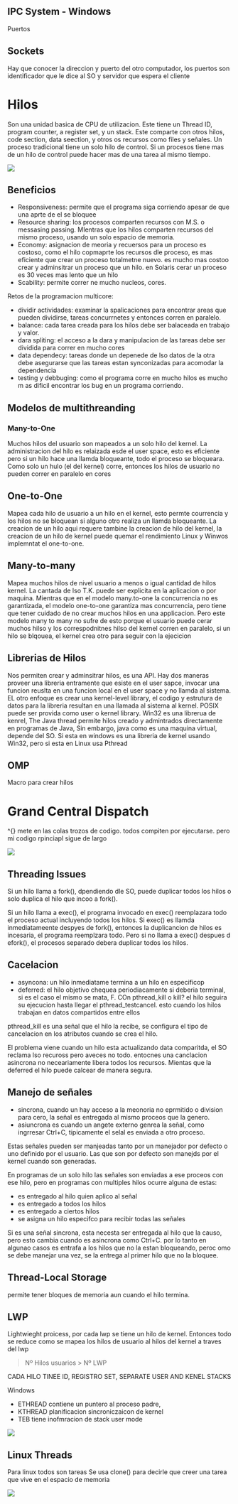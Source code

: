 ## IPC System - Windows

Puertos

## Sockets

Hay que conocer la direccion y puerto del otro computador, los puertos son identificador que le dice al SO y servidor que espera el cliente

# Hilos
Son una unidad basica de CPU de utilizacion. Este tiene un Thread ID, program counter, a register set, y un stack. Este comparte con otros hilos, code section, data seection, y otros os recursos como files y señales. Un proceso tradicional tiene un solo hilo de control. Si un procesos tiene mas de un hilo de control puede hacer mas de una tarea al mismo tiempo.

![](../assets/hilos-map.png)

## Beneficios
- Responsiveness: permite que el programa siga corriendo apesar de que una aprte de el se bloquee
- Resource sharing: los procesos comparten recursos con M.S. o messasing passing. MIentras que los hilos comparten recursos del mismo proceso, usando un solo espacio de memoria.
- Economy: asignacion de meoria y recuersos para un proceso es costoso, como el hilo copmaprte los recursos dle proceso, es mas eficiente que crear un proceso totalmetne nuevo. es mucho mas costoo crear y adminsitrar un proceso que un hilo. en Solaris cerar un proceso es 30 veces mas lento que un hilo
- Scability: permite correr ne mucho nucleos, cores.

Retos de la programacion multicore:
- dividir actividades: examinar la spalicaciones para encontrar areas que pueden dividirse, tareas concurrnetes y entonces corren en paralelo.
- balance: cada tarea creada para los hilos debe ser balaceada en trabajo y valor. 
- dara spliting: el acceso a la dara y manipulacion de las tareas debe ser dividida para correr en mucho cores
- data dependecy: tareas donde un depenede de lso datos de la otra debe asegurarse que las tareas estan synconizadas para acomodar la dependencia
- testing y debbuging: como el programa corre en mucho hilos es mucho m as dificil encontrar los bug en un programa corriendo.

## Modelos de multithreanding

### Many-to-One
Muchos hilos del usuario son mapeados a un solo hilo del kernel. La administracion del hilo es relaizada esde el user space, esto es eficiente pero si un hilo hace una llamda bloqueante, todo el proceso se bloqueara. Como solo un hulo (el del kernel) corre, entonces los hilos de usuario no pueden correr en paralelo en cores

## One-to-One
Mapea cada hilo de usuario a un hilo en el kernel, esto permte courrencia y los hilos no se bloquean si alguno otro realiza un llamda bloqueante. La creacion de un hilo aqui requere tambine la creacion de hilo del kernel, la creacion de un hilo de kernel puede quemar el rendimiento Linux y Winwos implemntat el one-to-one.

## Many-to-many
Mapea muchos hilos de nivel usuario a menos o igual cantidad de hilos kernel. La cantada de lso T.K. puede ser explicita en la aplicacion o por maquina. Mientras que en el modelo many.to-one la concurrencia no es garantizada, el modelo one-to-one garantiza mas concurrencia, pero tiene que tener cuidado de no crear muchos hilos en una applicacion. Pero este modelo many to many no sufre de esto porque el usuario puede cerar muchos hilso y los correspodnitnes hilso del kernel corren en paralelo, si un hilo se blqouea, el kernel crea otro para seguir con la ejecicion

## Librerias de Hilos
Nos permiten crear y adminsitrar hilos, es una API. Hay dos maneras proveer una libreria entramente que esiste en el user sapce, invocar una funcion reuslta en una funcion local en el user space y no llamda al sistema. EL otro enfoque es crear una kernel-level library,  el codigo y estrutura de datos para la libreria resultan en una llamada al sistema al kernel. POSIX puede ser provida como user o kernel library. Win32 es una librerua de kenrel, The Java thread permite hilos creado y admintrados directamente en programas de Java, Sin embargo, java como es una maquina virtual, depende del SO. Si esta en windows es una libreria de kernel usando Win32, pero si esta en Linux usa Pthread

## OMP
Macro para crear hilos

# Grand Central Dispatch
^{} mete en las colas trozos de codigo. todos compiten por ejecutarse. pero mi codigo rpinciapl sigue de largo

![](../assets/colas.png)

## Threading Issues
Si un hilo llama a fork(), dpendiendo dle SO, puede duplicar todos los hilos o solo duplica el hilo que incoo a fork().

Si un hilo llama a exec(), el programa invocado en exec() reemplazara todo el proceso actual incluyendo todos los hilos. Si exec() es llamda inmediatameente despyes de fork(), entonces la duplicancion de hilos es incesaria, el programa reemplzara todo. Pero si no llama a exec() despues d efork(), el procesos separado debera duplicar todos los hilos.

## Cacelacion

- asyncona: un hilo inmediatame termina a un hilo en especificop
- deferred: el hilo objetivo chequea periodiacamente si deberia terminal, si es el caso el mismo se mata, F. COn pthread_kill o kill? el hilo seguira su ejecucion hasta llegar el pthread_testcancel. esto cuando los hilos trabajan en datos compartidos entre ellos

pthread_kill es una señal que el hilo la recibe, se configura el tipo de cancelacion en los atributos cuando se crea el hilo.

El problema viene cuando un hilo esta actualizando data comparitda, el SO reclama lso recuross pero aveces no todo. entocnes una canclacion asincrona no neceariamente libera todos los recursos. Mientas que la deferred el hilo puede calcear de manera segura.

## Manejo de señales

- sincrona, cuando un hay acceso a la meonoria no eprmitido o division para cero, la señal es entregada al mismo proceos que la genero.
- asiuncrona es cuando un angete externo genrea la señal, como ingrresar Ctrl+C, tipicamente el selal es enviada a otro proceso.

Estas señales pueden ser manjeadas tanto por un manejador por defecto o uno definido por el usuario. Las que son por defecto son manejds por el kernel cuando son generadas. 

En programas de un solo hilo las señales son enviadas a ese proceos con ese hilo, pero en programas con multiples hilos ocurre alguna de estas:
- es entregado al hilo quien aplico al señal
- es entregado a todos los hilos
- es entregado a ciertos hilos
- se asigna un hilo especifco para recibir todas las señales

Si es una señal sincrona, esta necesta ser entregada al hilo que la causo, pero esto cambia cuando es asincrona como Ctrl+C. por lo tanto en algunao casos es entrafa a los hilos que no la estan bloqueando, peroc omo se debe manejar una vez, se la entrega al primer hilo que no la bloquee.

## Thread-Local Storage
permite tener bloques de memoria aun cuando el hilo termina.

## LWP

Lightwieght proicess, por cada lwp se tiene un hilo de kernel. Entonces todo se reduce como se mapea los hilos de usuario al hilos del kernel a traves del lwp

> Nº Hilos usuarios >  Nº LWP

CADA HILO TINEE ID, REGISTRO SET, SEPARATE USER AND KENEL STACKS

Windows
- ETHREAD contiene un puntero al proceso padre,
- KTHREAD planificacion sincroniczaicon de kernel
- TEB tiene inofmracion de stack user mode

![](../assets/wt.png)

## Linux Threads
Para linux todos son tareas
Se usa clone() para decirle que creer una tarea que vive en el espacio de memoria

![](../assets/clone.png)

